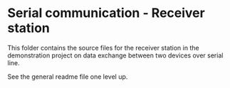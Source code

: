 Serial communication - Receiver station 
=======================================
 
This folder contains the source files for the receiver station in the 
demonstration project on data exchange between two devices over serial line.

See the general readme file one level up.  
